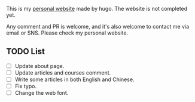 This is my [personal website](https://ujkuo.github.io) made by hugo. The website is not completed yet.

Any comment and PR is welcome, and it's also welcome to contact me via email or SNS. Please check my personal website.

## TODO List

- [ ] Update about page.
- [ ] Update articles and courses comment.
- [ ] Write some articles in both English and Chinese.
- [ ] Fix typo.
- [ ] Change the web font.
